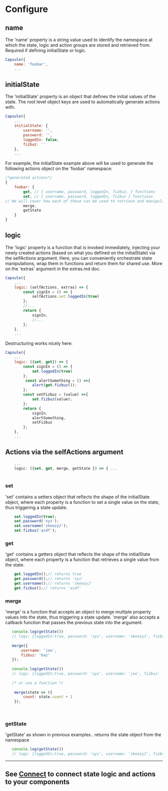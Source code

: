 # Configure
## name
The 'name' property is a string value used to identify the namespace at which the state, logic and action groups are stored and retrieved from. 
Required if defining initialState or logic.
```js
Capsule({
    name: 'foobar', 
    ...
```
## initialState
The 'initialState' property is an object that defines the initial values of the state. The root level object keys are used to automatically generate actions with. 
```js
Capsule({
    ...
    initialState: {
        username: '',
        password: '',
        loggedIn: false,
        fizbuz: ''
    }, 
    ...
```
For example, the initialState example above will be used to generate the following actions object on the 'foobar' namespace:
```js
/*generated actions*/
{
    foobar: { 
        get, // { username, password, loggedIn, fizbuz, } functions
        set, // { username, password, loggedIn, fizbuz } functions
// We will cover how each of these can be used to retrieve and manipulate the state in more detail.
        merge, 
        getState 
    }
}
```
## logic
The 'logic' property is a function that is invoked immediately, injecting your newly created actions (based on what you defined on the initialState) via the selfActions argument. Here, you can conveniently orchestrate state manipulations, wrap them in functions and return them for shared use. More on the 'extras' argument in the extras.md doc.
```js
Capsule({
    ...
    logic: (selfActions, extras) => {
        const signIn = () => {
            selfActions.set.loggedIn(true)
        };
        //...
        return { 
            signIn,
            //...
        };
    },
    ...
``` 
Destructuring works nicely here:
```js
Capsule({
    ...
    logic: ({set, get}) => {
        const signIn = () => {
            set.loggedIn(true)
        };
         const alertSomething = () =>{
            alert(get.fizbuz());
        };
        const setFizbuz = (value) =>{
            set.fizbuz(value);
        };
        return {
            signIn,
            alertSomething,
            setFizbuz
        };
    },
    ...
```
## Actions via the selfActions argument
```js
    ...
    logic: ({set, get, merge, getState }) => { ...
    
```
### set
'set' contains a setters object that reflects the shape of the initialState object, where each property is a function to set a single value on the state, thus triggering a state update.
```js
    set.loggedIn(true);
    set.password('xyz');
    set.username('skeezyJ');
    set.fizbuz('asdf');
```
### get
'get' contains a getters object that reflects the shape of the initialState object, where each property is a function that retrieves a single value from the state.
```js
    get.loggedIn();// returns true
    get.password();// returns 'xyz'
    get.username();// returns 'skeezyJ'
    get.fizbuz();// returns 'asdf'
```
### merge
'merge' is a function that accepts an object to merge multiple property values into the state, thus triggering a state update. 'merge' also accepts a callback function that passes the previous state into the argument.
```js
   console.log(getState()) 
   // logs: {loggedIn:true, password: 'xyz', username: 'skeezyJ', fizbuz: 'asdf'}
   
   merge({
       username: 'joe',
       fizbuz: 'baz'
   });
  
   console.log(getState()) 
   // logs: {loggedIn:true, password: 'xyz', username: 'joe', fizbuz: 'baz'}
   
   /* or use a function */
    
    merge(state => ({
        count: state.count + 1
    });
   
   
```
### getState
'getState' as shown in previous examples.. returns the state object from the namespace 
```js
   console.log(getState()) 
   // logs: {loggedIn:true, password: 'xyz', username: 'skeezyJ', fizbuz: 'asdf'}
```

---


## See [Connect](https://github.com/iosio/capsule/blob/master/docs/basics/connect.md) to connect state logic and actions to your components
